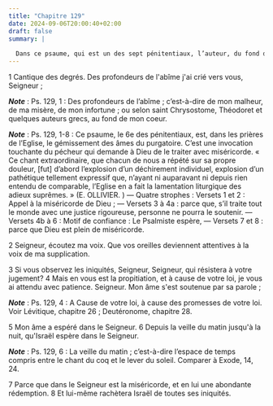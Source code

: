 ```yaml
---
title: "Chapitre 129"
date: 2024-09-06T20:00:40+02:00
draft: false
summary: |
  
  Dans ce psaume, qui est un des sept pénitentiaux, l’auteur, du fond de l’abîme où ses péchés l’ont plongé, envisage la miséricorde du Sauveur et espère en sa bonté.
---
```



1 Cantique des degrés. Des profondeurs de l'abîme j'ai crié vers vous, Seigneur ;

***Note*** :  Ps. 129, 1 : Des profondeurs de l’abîme ; c’est-à-dire de mon malheur, de ma misère, de mon infortune ; ou selon saint Chrysostome, Théodoret et quelques auteurs grecs, au fond de mon coeur.

***Note*** :  Ps. 129, 1-8 : Ce psaume, le 6e des pénitentiaux, est, dans les prières de l’Eglise, le gémissement des âmes du purgatoire. C’est une invocation touchante du pécheur qui demande à Dieu de le traiter avec miséricorde. « Ce chant extraordinaire, que chacun de nous a répété sur sa propre douleur, [fut] d’abord l’explosion d’un déchirement individuel, explosion d’un pathétique tellement expressif que, n’ayant ni auparavant ni depuis rien entendu de comparable, l’Eglise en a fait la lamentation liturgique des adieux suprêmes. » (E. OLLIVIER. ) ― Quatre strophes : Versets 1 et 2 : Appel à la miséricorde de Dieu ; ― Versets 3 à 4a : parce que, s’il traite tout le monde avec une justice rigoureuse, personne ne pourra le soutenir. ― Versets 4b à 6 : Motif de confiance : Le Psalmiste espère, ― Versets 7 et 8 : parce que Dieu est plein de miséricorde.


2 Seigneur, écoutez ma voix. Que vos oreilles deviennent attentives à la voix de ma supplication.


3 Si vous observez les iniquités, Seigneur, Seigneur, qui résistera à votre jugement? 4 Mais en vous est la propitiation, et à cause de votre loi, je vous ai attendu avec patience. Seigneur. Mon âme s'est soutenue par sa parole ;

***Note*** :  Ps. 129, 4 : A Cause de votre loi, à cause des promesses de votre loi. Voir Lévitique, chapitre 26 ; Deutéronome, chapitre 28.


5 Mon âme a espéré dans le Seigneur. 6 Depuis la veille du matin jusqu'à la nuit, qu'Israël espère dans le Seigneur.

***Note*** :  Ps. 129, 6 : La veille du matin ; c’est-à-dire l’espace de temps compris entre le chant du coq et le lever du soleil. Comparer à Exode, 14, 24.


7 Parce que dans le Seigneur est la miséricorde, et en lui une abondante rédemption. 8 Et lui-même rachètera Israël de toutes ses iniquités.

